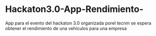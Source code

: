 # Hackaton3.0-App-Rendimiento-
App para el evento del hackaton 3.0 organizada porel tecnm se espera obtener el rendimiento de una vehículos para una empresa 
